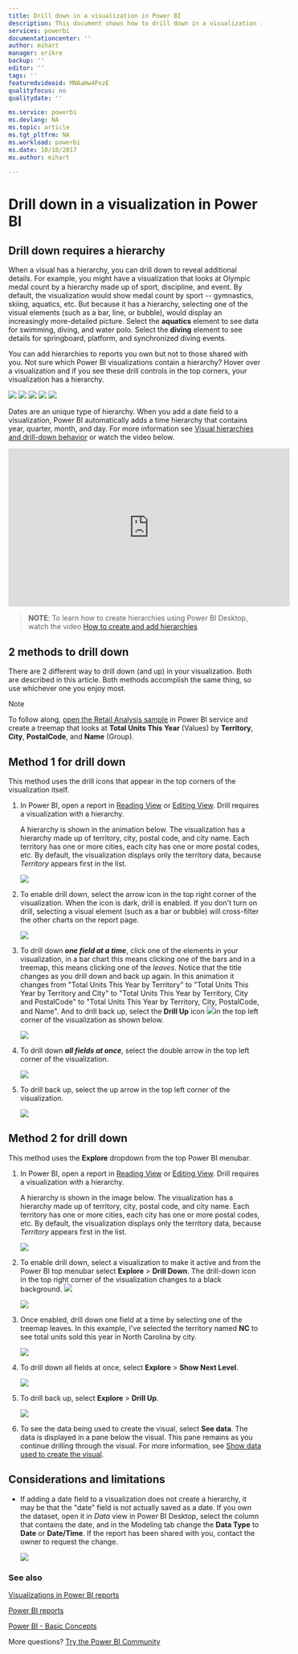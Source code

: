 ```yaml
---
title: Drill down in a visualization in Power BI
description: This document shows how to drill down in a visualization in Microsoft Power BI service and Power BI Desktop.
services: powerbi
documentationcenter: ''
author: mihart
manager: erikre
backup: ''
editor: ''
tags: ''
featuredvideoid: MNAaHw4PxzE
qualityfocus: no
qualitydate: ''

ms.service: powerbi
ms.devlang: NA
ms.topic: article
ms.tgt_pltfrm: NA
ms.workload: powerbi
ms.date: 10/18/2017
ms.author: mihart

---
```

# Drill down in a visualization in Power BI
## Drill down requires a hierarchy
When a visual has a hierarchy, you can drill down to reveal additional details. For example, you might have a visualization that looks at Olympic medal count by a hierarchy made up of sport, discipline, and event. By default, the visualization would show medal count by sport -- gymnastics, skiing, aquatics, etc. But because it has a hierarchy, selecting one of the visual elements (such as a bar, line, or bubble), would display an increasingly more-detailed picture. Select the **aquatics** element to see data for swimming, diving, and water polo.  Select the **diving** element to see details for springboard, platform, and synchronized diving events.

You can add hierarchies to reports you own but not to those shared with you.
Not sure which Power BI visualizations contain a hierarchy?  Hover over a visualization and if you see these drill controls in the top corners, your visualization has a hierarchy.

![](media/power-bi-visualization-drill-down/power-bi-drill-icon4.png)  ![](media/power-bi-visualization-drill-down/power-bi-drill-icon2.png)  ![](media/power-bi-visualization-drill-down/power-bi-drill-icon3.png)
![](media/power-bi-visualization-drill-down/power-bi-drill-icon5.png) ![](media/power-bi-visualization-drill-down/power-bi-drill-icon6.png)  

Dates are an unique type of hierarchy. When you add a date field to a visualization, Power BI automatically adds a time hierarchy that contains year, quarter, month, and day. For more information see [Visual hierarchies and drill-down behavior](guided-learning/visualizations.yml#step-18) or watch the video below.

  <iframe width="560" height="315" src="https://www.youtube.com/embed/MNAaHw4PxzE?list=PL1N57mwBHtN0JFoKSR0n-tBkUJHeMP2cP" frameborder="0" allowfullscreen></iframe>

> **NOTE**: To learn how to create hierarchies using Power BI Desktop, watch the video [How to create and add hierarchies](https://youtu.be/q8WDUAiTGeU)
> 
> 

## 2 methods to drill down
There are 2 different way to drill down (and up) in your visualization.  Both are described in this article. Both methods accomplish the same thing, so use whichever one you enjoy most.

> [!NOTE]
> To follow along, [open the Retail Analysis sample](sample-datasets.md) in Power BI service and create a treemap that looks at **Total Units This Year** (Values) by **Territory**, **City**, **PostalCode**, and **Name** (Group).  
> 
> 

## Method 1 for drill down
This method uses the drill icons that appear in the top corners of the visualization itself.

1. In Power BI, open a report in [Reading View](powerbi-service-open-a-report-in-reading-view.md) or [Editing View](powerbi-service-go-from-reading-view-to-editing-view.md). Drill requires a visualization with a hierarchy. 
   
   A hierarchy is shown in the animation below.  The visualization has a hierarchy made up of territory, city, postal code, and city name. Each territory has one or more cities, each city has one or more postal codes, etc. By default, the visualization displays only the territory data, because *Territory* appears first in the list.
   
   ![](media/power-bi-visualization-drill-down/power-bi-hierarcy-list.png)
2. To enable drill down, select the arrow icon in the top right corner of the visualization. When the icon is dark, drill is enabled. If you don't turn on drill, selecting a visual element (such as a bar or bubble) will cross-filter the other charts on the report page.    
   
   ![](media/power-bi-visualization-drill-down/power-bi-drill-icon.png)
3. To drill down ***one field at a time***, click one of the elements in your visualization, in a bar chart this means clicking one of the bars and in a treemap, this means clicking one of the *leaves*. Notice that the title changes as you drill down and back up again. In this animation it changes from "Total Units This Year by Territory" to "Total Units This Year by Territory and City" to "Total Units This Year by Territory, City and PostalCode" to "Total Units This Year by Territory, City, PostalCode, and Name". And to drill back up, select the **Drill Up** icon   ![](media/power-bi-visualization-drill-down/power-bi-drill-icon5.png)in the top left corner of the visualization as shown below.
   
   ![](media/power-bi-visualization-drill-down/drill.gif)
4. To drill down ***all fields at once***, select the double arrow in the top left corner of the visualization.
   
   ![](media/power-bi-visualization-drill-down/pbi_drillall.png)
5. To drill back up, select the up arrow in the top left corner of the visualization.
   
   ![](media/power-bi-visualization-drill-down/pbi_drillup2.png)

## Method 2 for drill down
This method uses the **Explore** dropdown from the top Power BI menubar.

1. In Power BI, open a report in [Reading View](powerbi-service-open-a-report-in-reading-view.md) or [Editing View](powerbi-service-go-from-reading-view-to-editing-view.md). Drill requires a visualization with a hierarchy. 
   
   A hierarchy is shown in the image below.  The visualization has a hierarchy made up of territory, city, postal code, and city name. Each territory has one or more cities, each city has one or more postal codes, etc. By default, the visualization displays only the territory data, because *Territory* appears first in the list.
   
   ![](media/power-bi-visualization-drill-down/power-bi-hierarcy-list.png)
2. To enable drill down, select a visualization to make it active and from the Power BI top menubar select **Explore** > **Drill Down**. The drill-down icon in the top right corner of the visualization changes to a black background. ![](media/power-bi-visualization-drill-down/power-bi-drill-icon2.png)  
   
   ![](media/power-bi-visualization-drill-down/power-bi-explore2.png)
3. Once enabled, drill down one field at a time by selecting one of the treemap leaves. In this example, I've selected the territory named **NC** to see total units sold this year in North Carolina by city.
   
   ![](media/power-bi-visualization-drill-down/power-bi-drilldown-1.png)
4. To drill down all fields at once, select **Explore** > **Show Next Level**.
   
   ![](media/power-bi-visualization-drill-down/power-bi-show-next-level.png)
5. To drill back up, select **Explore** > **Drill Up**.
   
   ![](media/power-bi-visualization-drill-down/power-bi-drill-up2.png)
6. To see the data being used to create the visual, select **See data**. The data is displayed in a pane below the visual. This pane remains as you continue drilling through the visual. For more information, see [Show data used to create the visual](powerbi-service-reports-see-data.md).

## Considerations and limitations
* If adding a date field to a visualization does not create a hierarchy, it may be that the "date" field is not actually saved as a date. If you own the dataset, open it in *Data* view in Power BI Desktop, select the column that contains the date, and in the Modeling tab change the **Data Type** to **Date** or **Date/Time**. If the report has been shared with you, contact the owner to request the change.  
  
  ![](media/power-bi-visualization-drill-down/power-bi-change-data-type2.png)

### See also
[Visualizations in Power BI reports](power-bi-report-visualizations.md)

[Power BI reports](powerbi-service-reports.md)

[Power BI - Basic Concepts](service-basic-concepts.md)

More questions? [Try the Power BI Community](http://community.powerbi.com/)

